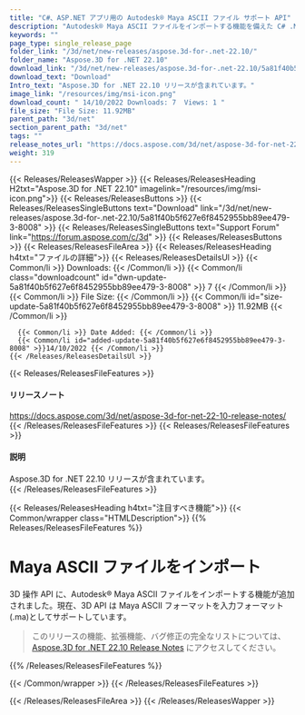 ```yaml
---
title: "C#、ASP.NET アプリ用の Autodesk® Maya ASCII ファイル サポート API"
description: "Autodesk® Maya ASCII ファイルをインポートする機能を備えた C# .NET API。 3D API は Maya ASCII フォーマット (MEL スクリプト) を入力フォーマット (.ma) としてサポートするようになりました。"
keywords: ""
page_type: single_release_page
folder_link: "/3d/net/new-releases/aspose.3d-for-.net-22.10/"
folder_name: "Aspose.3D for .NET 22.10"
download_link: "/3d/net/new-releases/aspose.3d-for-.net-22.10/5a81f40b5f627e6f8452955bb89ee479-3-8008"
download_text: "Download"
Intro_text: "Aspose.3D for .NET 22.10 リリースが含まれています。"
image_link: "/resources/img/msi-icon.png"
download_count: " 14/10/2022 Downloads: 7  Views: 1 "
file_size: "File Size: 11.92MB"
parent_path: "3d/net"
section_parent_path: "3d/net"
tags: ""
release_notes_url: "https://docs.aspose.com/3d/net/aspose-3d-for-net-22-10-release-notes/"
weight: 319
---
```


{{< Releases/ReleasesWapper >}}
  {{< Releases/ReleasesHeading H2txt="Aspose.3D for .NET 22.10" imagelink="/resources/img/msi-icon.png">}}
  {{< Releases/ReleasesButtons >}}
    {{< Releases/ReleasesSingleButtons text="Download" link="/3d/net/new-releases/aspose.3d-for-.net-22.10/5a81f40b5f627e6f8452955bb89ee479-3-8008" >}}
    {{< Releases/ReleasesSingleButtons text="Support Forum" link="https://forum.aspose.com/c/3d" >}}
  {{< Releases/ReleasesButtons >}}
  {{< Releases/ReleasesFileArea >}}
    {{< Releases/ReleasesHeading h4txt="ファイルの詳細">}}
    {{< Releases/ReleasesDetailsUl >}}
      {{< Common/li >}} Downloads: {{< /Common/li >}}
      {{< Common/li class="downloadcount" id="dwn-update-5a81f40b5f627e6f8452955bb89ee479-3-8008" >}} 7 {{< /Common/li >}}
      {{< Common/li >}} File Size: {{< /Common/li >}}
      {{< Common/li id="size-update-5a81f40b5f627e6f8452955bb89ee479-3-8008" >}} 11.92MB {{< /Common/li >}}

      {{< Common/li >}} Date Added: {{< /Common/li >}}
      {{< Common/li id="added-update-5a81f40b5f627e6f8452955bb89ee479-3-8008" >}}14/10/2022 {{< /Common/li >}}
    {{< /Releases/ReleasesDetailsUl >}}

  {{< Releases/ReleasesFileFeatures >}}
      <h4>リリースノート</h4><div><a href='https://docs.aspose.com/3d/net/aspose-3d-for-net-22-10-release-notes/'>https://docs.aspose.com/3d/net/aspose-3d-for-net-22-10-release-notes/</a></div>
  {{< /Releases/ReleasesFileFeatures >}}
  {{< Releases/ReleasesFileFeatures >}}
      <h4>説明</h4><div class="HTMLDescription">Aspose.3D for .NET 22.10 リリースが含まれています。</div>
  {{< /Releases/ReleasesFileFeatures >}}

{{< Releases/ReleasesHeading h4txt="注目すべき機能">}}
{{< Common/wrapper class="HTMLDescription">}}
{{% Releases/ReleasesFileFeatures %}}

# Maya ASCII ファイルをインポート

3D 操作 API に、Autodesk® Maya ASCII ファイルをインポートする機能が追加されました。現在、3D API は Maya ASCII フォーマットを入力フォーマット(.ma)としてサポートしています。

> このリリースの機能、拡張機能、バグ修正の完全なリストについては、[Aspose.3D for .NET 22.10 Release Notes](https://docs.aspose.com/3d/net/aspose-3d-for-net-22-10-release-notes/) にアクセスしてください。

{{% /Releases/ReleasesFileFeatures %}}

{{< /Common/wrapper >}}
{{< /Releases/ReleasesFileFeatures >}}

{{< /Releases/ReleasesFileArea >}}
{{< /Releases/ReleasesWapper >}}

